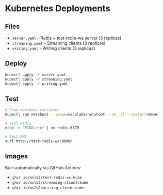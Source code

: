 # Kubernetes Deployments

## Files
- `server.yaml` - Redis + test-redis-ws server (3 replicas)
- `streaming.yaml` - Streaming clients (3 replicas)
- `writing.yaml` - Writing clients (3 replicas)

## Deploy
```bash
kubectl apply -f server.yaml
kubectl apply -f streaming.yaml
kubectl apply -f writing.yaml
```

## Test
```bash
# From netshoot container
kubectl run netshoot --image=nicolaka/netshoot --rm -it --restart=Never -- /bin/bash

# Test Redis
echo -e "PING\r\n" | nc redis 6379

# Test API
curl http://test-redis-ws:8000/
```

## Images
Built automatically via GitHub Actions:
- `ghcr.io/nsls2/test-redis-ws:kube`
- `ghcr.io/nsls2/streaming-client:kube`
- `ghcr.io/nsls2/writing-client:kube`